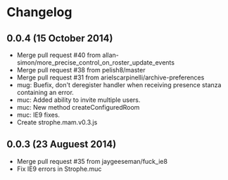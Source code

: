 # Changelog

## 0.0.4 (15 October 2014)

* Merge pull request #40 from allan-simon/more_precise_control_on_roster_update_events
* Merge pull request #38 from pelish8/master
* Merge pull request #31 from arielscarpinelli/archive-preferences
* mug: Buefix, don't deregister handler when receiving presence stanza containing an error. 
* muc: Added ability to invite multiple users.
* muc: New method createConfiguredRoom
* muc: IE9 fixes.
* Create strophe.mam.v0.3.js

## 0.0.3 (23 Auguest 2014)

* Merge pull request #35 from jaygeeseman/fuck_ie8
* Fix IE9 errors in Strophe.muc
